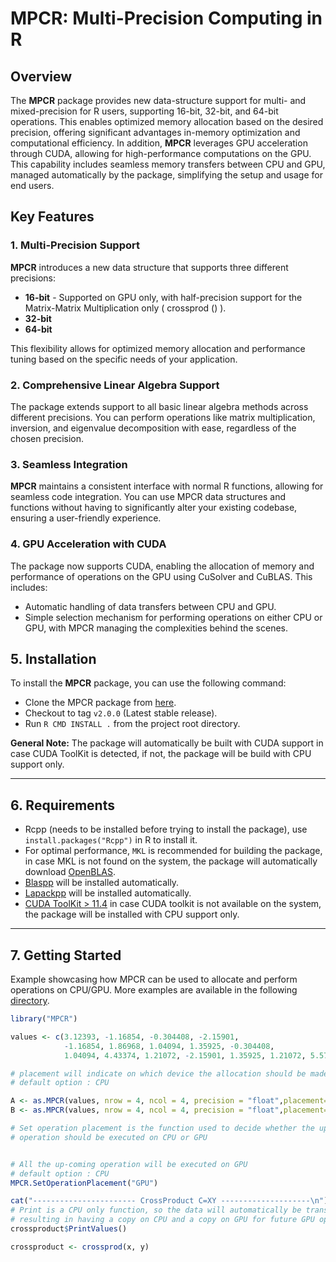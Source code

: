 
# MPCR: Multi-Precision Computing in R

## Overview

The **MPCR** package provides new data-structure support for multi- and mixed-precision for R users, supporting 16-bit, 32-bit, and 64-bit operations.
This enables optimized memory allocation based on the desired precision, offering significant advantages in-memory optimization and computational efficiency.
In addition, **MPCR** leverages GPU acceleration through CUDA, allowing for high-performance computations on the GPU.
This capability includes seamless memory transfers between CPU and GPU, managed automatically by the package, simplifying the setup and usage for end users.

## Key Features

### 1. Multi-Precision Support

**MPCR** introduces a new data structure that supports three different precisions:
- **16-bit** - Supported on GPU only, with half-precision support for the Matrix-Matrix Multiplication only ( crossprod () ).
- **32-bit**
- **64-bit**

This flexibility allows for optimized memory allocation and performance tuning based on the specific needs of your application.

### 2. Comprehensive Linear Algebra Support

The package extends support to all basic linear algebra methods across different precisions. You can perform operations like matrix multiplication, inversion, and eigenvalue decomposition with ease, regardless of the chosen precision.

### 3. Seamless Integration

**MPCR** maintains a consistent interface with normal R functions, allowing for seamless code integration. You can use MPCR data structures and functions without having to significantly alter your existing codebase, ensuring a user-friendly experience.

### 4. GPU Acceleration with CUDA

The package now supports CUDA, enabling the allocation of memory and performance of operations on the GPU using CuSolver and CuBLAS. This includes:
- Automatic handling of data transfers between CPU and GPU.
- Simple selection mechanism for performing operations on either CPU or GPU, with MPCR managing the complexities behind the scenes.

## 5. Installation

To install the **MPCR** package, you can use the following command:

- Clone the MPCR package from [here](https://github.com/stsds/MPCR).
- Checkout to tag `v2.0.0` (Latest stable release).
- Run `R CMD INSTALL .` from the project root directory.

**General Note:** The package will automatically be built with CUDA support in case CUDA ToolKit is detected, if not, the package
will be build with CPU support only.
___


## 6. Requirements
- Rcpp (needs to be installed before trying to install the package), use `install.packages("Rcpp")` in R to install it.
- For optimal performance, `MKL` is recommended for building the package,
in case MKL is not found on the system, the package will automatically download [OpenBLAS](https://github.com/OpenMathLib/OpenBLAS).
- [Blaspp](https://github.com/icl-utk-edu/blaspp) will be installed automatically.
- [Lapackpp](https://github.com/icl-utk-edu/lapackpp) will be installed automatically.
- [CUDA ToolKit > 11.4](https://developer.nvidia.com/cuda-toolkit) in case CUDA toolkit is not available on the system, the package will be installed with CPU support only.
___

## 7. Getting Started

Example showcasing how MPCR can be used to allocate and perform operations on CPU/GPU. More examples are available
in the following [directory](tests/R-tests).

```R
library("MPCR")

values <- c(3.12393, -1.16854, -0.304408, -2.15901,
            -1.16854, 1.86968, 1.04094, 1.35925, -0.304408,
            1.04094, 4.43374, 1.21072, -2.15901, 1.35925, 1.21072, 5.57265)

# placement will indicate on which device the allocation should be made.
# default option : CPU

A <- as.MPCR(values, nrow = 4, ncol = 4, precision = "float",placement="GPU")
B <- as.MPCR(values, nrow = 4, ncol = 4, precision = "float",placement="GPU")

# Set operation placement is the function used to decide whether the up-coming
# operation should be executed on CPU or GPU


# All the up-coming operation will be executed on GPU
# default option : CPU
MPCR.SetOperationPlacement("GPU")

cat("----------------------- CrossProduct C=XY --------------------\n")
# Print is a CPU only function, so the data will automatically be transferred to CPU,
# resulting in having a copy on CPU and a copy on GPU for future GPU operation
crossproduct$PrintValues()

crossproduct <- crossprod(x, y)
```